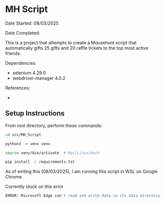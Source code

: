 # MH Script

Date Started: 08/03/2025

Date Completed:

This is a project that attempts to create a Mousehunt script that automatically gifts 25 gifts and 20 raffle tickets to the top most active friends.

Dependencies:

-   selenium 4.29.0
-   webdriver-manager 4.0.2

References:

-

## Setup Instructions

From root directory, perform these commands:

```bash
cd src/MH_Script

python3 -m venv venv

source venv/bin/activate  # Mac/Linux/bash

pip install -r requirements.txt
```

As of writing this (08/03/2025), I am running this script in WSL on Google Chrome.

Currently stuck on this error

```python
ERROR: Microsoft Edge can't read and write data to its data directory
```
